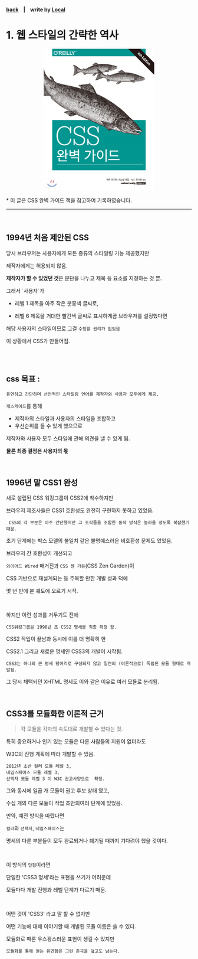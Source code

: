<p>

#### [back](../../README.md) &nbsp;&nbsp; | &nbsp;&nbsp; write by [Local](https://github.com/blocallee)

</p>

# 1. 웹 스타일의 간략한 역사

<p align="center">
    <img src="../../images/main.jpeg" width=300px>
<p> * 이 글은 CSS 완벽 가이드 책을 참고하여 기록하였습니다. </p>
</p>

---

<br>

## 1994년 처음 제안된 CSS

<p>당시 브라우저는 사용자에게 모든 종류의 스타일링 기능 제공했지만</p>

<p>제작자에게는 허용되지 않음.</p>

<p>

**제작자가 할 수 있었던 것**은 문단을 나누고 제목 등 요소를 지정하는 것 뿐.</p>

<p>그래서 `사용자`가</p>

- 레벨 1 제목을 아주 작은 분홍색 글씨로,

- 레벨 6 제목을 거대한 빨간색 글씨로 표시하게끔 브라우저를 설정했다면

<p

해당 사용자의 스타일이므로 그걸 `수정할 권리가 없었음`</p>

<p>이 상황에서 CSS가 만들어짐.</p>

<br>
<br>

## css 목표 :

```
유연하고 간단하며 선언적인 스타일링 언어를 제작자와 사용자 모두에게 제공.
```

<p>

`캐스케이드`를 통해 </p>

- 제작자의 스타일과 사용자의 스타일을 조합하고
- 우선순위를 들 수 있게 했으므로

<p>제작자와 사용자 모두 스타일에 관해 의견을 낼 수 있게 됨.</p>

**물론 최종 결정은 사용자의 몫**

<br>

## 1996년 말 CSS1 완성

<p>새로 설립된 CSS 워킹그룹이 CSS2에 착수하지만</p>
<p>브라우저 제조사들은 CSS1 호환성도 완전히 구현하지 못하고 있었음.</p>

```
 CSS의 각 부분은 아주 간단했지만 그 조각들을 조합한 동작 방식은 놀라울 정도록 복잡했기 때문.
```

<p>초기 단계에는 박스 모델의 불일치 같은 불명예스러운 비호환성 문제도 있었음.</p>

<p>브라우저 간 호환성이 개선되고</p>

<p>

`와이어드 Wired` 매거진과 `CSS 젠 가든`(CSS Zen Garden)이 </p>

<p>CSS 기반으로 재설계되는 등 주목할 만한 개발 성과 덕에</p>

<p>몇 년 만에 본 궤도에 오르기 시작.</p>

<br>

<p>하지만 이런 성과를 거두기도 전에 </p>

```
CSS워킹그룹은 1998년 초 CSS2 명세를 최종 확정 함.
```

<p>CSS2 작업이 끝남과 동시에 이를 더 명확히 한</p>

<p>CSS2.1 그리고 새로운 명세인 CSS3의 개발이 시작됨.</p>

```
CSS3는 하나의 큰 명세 덩어리로 구성되지 않고 일련의 (이론적으로) 독립된 모듈 형태로 개발됨.
```

<p>그 당시 채택되던 XHTML 명세도 이와 같은 이유로 여러 모듈로 분리됨.</p>

<br>

## CSS3를 모듈화한 이론적 근거

> 각 모듈을 각자의 속도대로 개발할 수 있다는 것.

<p>특히 중요하거나 인기 있는 모듈은 다른 사람들의 지원이 없더라도</p>

<p>W3C의 진행 계획에 따라 개발할 수 있음.</p>

```
2012년 초반 컬러 모듈 레벨 3,
네임스페이스 모듈 레벨 3,
선택자 모듈 레벨 3 이 W3C 권고사양으로  확정.
```

<p>그와 동시에 일곱 개 모듈이 권고 후보 상태 였고,</p>

<p>수십 개의 다른 모듈이 작업 초안의여러 단계에 있었음.</p>

<p>만약, 예전 방식을 따랐다면 </p>

<p>

`컬러`와 `선택자`, `네임스페이스`는</p>

<p>명세의 다른 부분들이 모두 완료되거나 폐기될 때까지 기다려야 했을 것이다.</p>

<br>

<p>

이 방식의 `단점`이라면</p>

<p>단일한 'CSS3 명세'라는 표현을 쓰기가 어려운데</p>

<p>모듈마다 개발 진행과 레벨 단계가 다르기 때문.</p>

<br>

<p>어떤 것이 'CSS3' 라고 말 할 수 없지만</p>

<p>어떤 기능에 대해 이야기할 때 개발된 모듈 이름은 쓸 수 있다.</p>

<p>모듈화로 때론 우스꽝스러운 표현이 생길 수 있지만</p>

```
모듈화를 통해 얻는 유연함은 그런 촌극을 덮고도 남는다.
```
